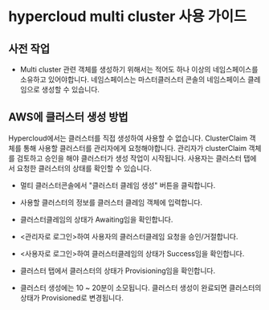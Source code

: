

# hypercloud multi cluster 사용 가이드

## 사전 작업
* Multi cluster 관련 객체를 생성하기 위해서는 적어도 하나 이상의 네임스페이스를 소유하고 있어야합니다. 네임스페이스는 마스터클러스터 콘솔의 네임스페이스 클레임으로 생성할 수 있습니다. 
	      

## AWS에 클러스터 생성 방법
  Hypercloud에서는 클러스터를 직접 생성하여 사용할 수 없습니다. ClusterClaim 객체를 통해 사용할 클러스터를 관리자에게 요청해야합니다.
  관리자가 clusterClaim 객체를 검토하고 승인을 해야 클러스터가 생성 작업이 시작됩니다. 사용자는 클러스터 탭에서 요청한 클러스터의 상태를 확인할 수 있습니다. 
  * 멀티 클러스터콘솔에서 "클러스터 클레임 생성" 버튼을 클릭합니다. 
  * 사용할 클러스터의 정보를 클러스터 클레임 객체에 입력합니다.
  * 클러스터클레임의 상태가 Awaiting임을 확인합니다.
  
  
  * <관리자로 로그인>하여 사용자의 클러스터클레임 요청을 승인/거절합니다. 
  * <사용자로 로그인>하여 클러스터클레임의 상태가 Success임을 확인합니다.
  * 클러스터 탭에서 클러스터의 상태가 Provisioning임을 확인합니다.
  * 클러스터 생성에는 10 ~ 20분이 소모됩니다. 클러스터 생성이 완료되면 클러스터의 상태가 Provisioned로 변경됩니다. 
